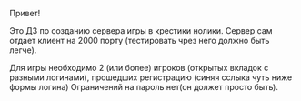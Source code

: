 ﻿Привет!

Это ДЗ по созданию сервера игры в крестики нолики. Сервер сам отдает клиент на 2000 порту (тестировать чрез него должно быть легче).

Для игры необходимо 2 (или более) игроков (открытых вкладок с разными логинами), прошедших регистрацию (синяя сслыка чуть ниже формы логина)
Ограничений на пароль нет(он должет просто быть). 